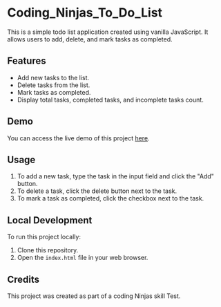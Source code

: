 # Coding_Ninjas_To_Do_List

This is a simple todo list application created using vanilla JavaScript. It allows users to add, delete, and mark tasks as completed.

## Features

- Add new tasks to the list.
- Delete tasks from the list.
- Mark tasks as completed.
- Display total tasks, completed tasks, and incomplete tasks count.

## Demo

You can access the live demo of this project [here](https://siddhantvs1920.github.io/Coding_Ninjas_To_Do_List/).

## Usage

1. To add a new task, type the task in the input field and click the "Add" button.
2. To delete a task, click the delete button next to the task.
3. To mark a task as completed, click the checkbox next to the task.

## Local Development

To run this project locally:

1. Clone this repository.
2. Open the `index.html` file in your web browser.

## Credits

This project was created as part of a coding Ninjas skill Test.

